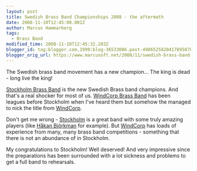 ```yaml
---
layout: post
title: Swedish Brass Band Championships 2008 - the aftermath
date: 2008-11-10T12:45:00.001Z
author: Marcus Hammarberg
tags:
  - Brass Band
modified_time: 2008-11-10T12:45:32.203Z
blogger_id: tag:blogger.com,1999:blog-36533086.post-4986525820417895878
blogger_orig_url: https://www.marcusoft.net/2008/11/swedish-brass-band-championships-2008_10.html
---
```


The Swedish brass band movement has a new champion... The king is dead - long live the king!

[Stockholm Brass Band](http://www.stockholmbrass.se/) is the new Swedish Brass band champions. And that's a real shocker for most of us. [WindCorp Brass Band](http://www.windcorpbrassband.se/) has been leagues before Stockholm when I've heard them but somehow the managed to nick the title from [WindCorp](http://www.windcorpbrassband.se/).

Don't get me wrong - [Stockholm](http://www.stockholmbrass.se/) is a great band with some truly amazing players (like [Håkan Björkman](http://www.youtube.com/watch?v=gmJHK_y3NF4) for example). But [WindCorp](http://www.windcorpbrassband.se/) has loads of experience from many, many brass band competitions - something that there is not an abundance of in Stockholm.

My congratulations to Stockholm! Well deserved! And very impressive since the preparations has been surrounded with a lot sickness and problems to get a full band to rehearsals.
